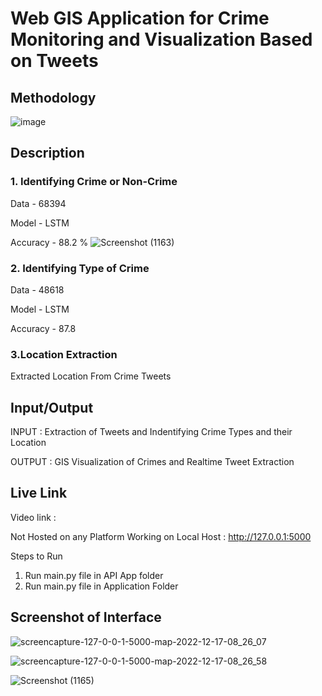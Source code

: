 # Web GIS Application for Crime Monitoring and Visualization Based on Tweets

## Methodology

![image](https://user-images.githubusercontent.com/67017562/208219619-06a8093e-e1d9-4f9a-a1c4-6fdc75a24c92.png)

## Description

### 1. Identifying Crime or Non-Crime

Data - 68394

Model - LSTM

Accuracy - 88.2 %
![Screenshot (1163)](https://user-images.githubusercontent.com/67017562/208219899-5bb34e61-0ebe-40bb-9854-2ae084bf5ffb.png)

### 2. Identifying Type of Crime

Data - 48618

Model - LSTM

Accuracy - 87.8

### 3.Location Extraction

Extracted Location From Crime Tweets

## Input/Output

INPUT : Extraction of Tweets and Indentifying Crime Types and their Location

OUTPUT : GIS Visualization of Crimes and Realtime Tweet Extraction


## Live Link 

Video link : 

Not Hosted on any Platform
Working on Local Host : http://127.0.0.1:5000

Steps to Run
1. Run main.py file in API App folder
2. Run main.py file in Application Folder

## Screenshot of Interface 

![screencapture-127-0-0-1-5000-map-2022-12-17-08_26_07](https://user-images.githubusercontent.com/67017562/208220615-080d3bc2-5f64-43ef-9fdd-d4077f0ae0cd.png)

![screencapture-127-0-0-1-5000-map-2022-12-17-08_26_58](https://user-images.githubusercontent.com/67017562/208220640-9d00eb42-03d8-46a9-b212-1b1ad1630ba8.png)

![Screenshot (1165)](https://user-images.githubusercontent.com/67017562/208220868-d8b7bdcb-2a0a-4b96-9c16-b8d41aea5d3e.png)





